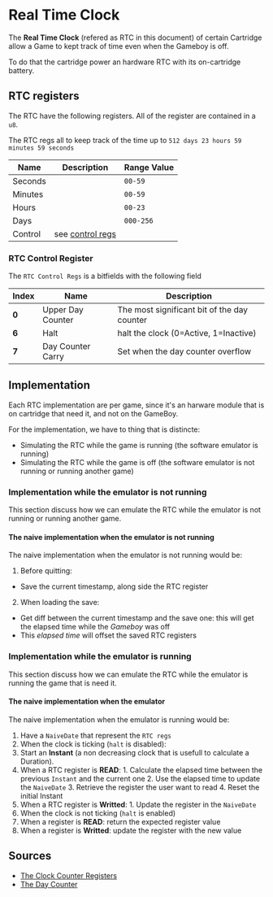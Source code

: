 # Real Time Clock

The **Real Time Clock** (refered as RTC in this document) of certain Cartridge
allow a Game to kept track of time even when the Gameboy is off.

To do that the cartridge power an hardware RTC with its on-cartridge battery.

## RTC registers

The RTC have the following registers.
All of the register are contained in a `u8`.

The RTC regs all to keep track of the time up to `512 days 23 hours 59 minutes 59 seconds`

| Name    | Description                               | Range Value |
| ------- | ----------------------------------------- | ----------- |
| Seconds |                                           | `00-59`     |
| Minutes |                                           | `00-59`     |
| Hours   |                                           | `00-23`     |
| Days    |                                           | `000-256`   |
| Control | see [control regs](#RTC_Control_Register) |             |

### RTC Control Register

The `RTC Control Regs` is a bitfields with the following field

| Index | Name              | Description                                 |
| ----- | ----------------- | ------------------------------------------- |
| **0** | Upper Day Counter | The most significant bit of the day counter |
| **6** | Halt              | halt the clock (0=Active, 1=Inactive)       |
| **7** | Day Counter Carry | Set when the day counter overflow           |

## Implementation

Each RTC implementation are per game,
since it's an harware module that is on cartridge that need it,
and not on the GameBoy.

For the implementation, we have to thing that is distincte:

- Simulating the RTC while the game is running (the software emulator is running)
- Simulating the RTC while the game is off (the software emulator is not running or running another game)

### Implementation while the emulator is not running

This section discuss how we can emulate the RTC while the emulator is not running or running another game.

#### The naive implementation when the emulator is not running

The naive implementation when the emulator is not running would be:

1. Before quitting:
  - Save the current timestamp, along side the RTC register
2. When loading the save:
  - Get diff between the current timestamp and the save one: this will get the elapsed time while the *Gameboy* was off
  - This *elapsed time* will offset the saved RTC registers

### Implementation while the emulator is running

This section discuss how we can emulate the RTC while the emulator is running the game that is need it.

#### The naive implementation when the emulator

The naive implementation when the emulator is running would be:

1. Have a `NaiveDate` that represent the `RTC regs`
2. When the clock is ticking (`halt` is disabled):
  1. Start an **Instant** (a non decreasing clock that is usefull to calculate a Duration).
  2. When a RTC register is **READ**:
    1. Calculate the elapsed time between the previous `Instant` and the current one
    2. Use the elapsed time to update the `NaiveDate`
    3. Retrieve the register the user want to read
    4. Reset the initial Instant
  3. When a RTC register is **Writted**:
    1. Update the register in the `NaiveDate`
3. When the clock is not ticking (`halt` is enabled)
  1. When a register is **READ**: return the expected register value
  2. When a register is **Writted**: update the register with the new value

## Sources

- [The Clock Counter Registers](https://gbdev.io/pandocs/MBC3.html#the-clock-counter-registers)
- [The Day Counter](https://gbdev.io/pandocs/MBC3.html#the-day-counter)
